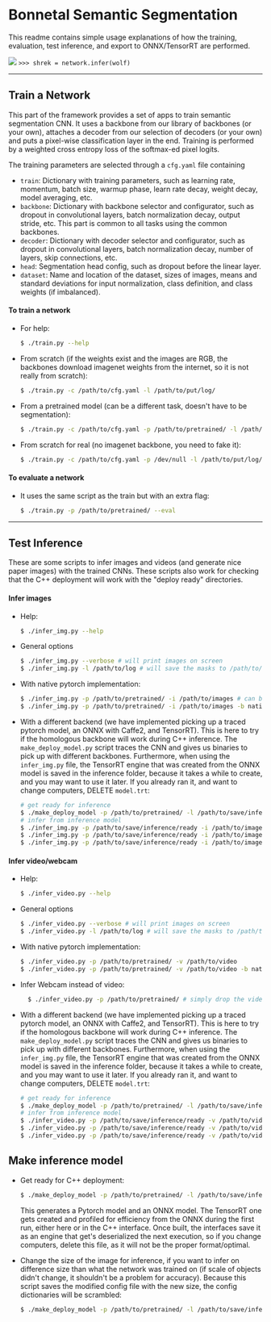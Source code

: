 # Bonnetal Semantic Segmentation

This readme contains simple usage explanations of how the training, evaluation, test inference, and export to ONNX/TensorRT are performed.

![](https://i.ibb.co/hdg0Wwk/jens-only.png)
`>>> shrek = network.infer(wolf)`

---
## Train a Network

This part of the framework provides a set of apps to train semantic segmentation CNN. It uses a backbone from our library of backbones (or your own), attaches a decoder from our selection of decoders (or your own) and puts a pixel-wise classification layer in the end. Training is performed by a weighted cross entropy loss of the softmax-ed pixel logits.

The training parameters are selected through a `cfg.yaml` file containing 

- `train`: Dictionary with training parameters, such as learning rate, momentum, batch size, warmup phase, learn rate decay, weight decay, model averaging, etc.
- `backbone`: Dictionary with backbone selector and configurator, such as dropout in convolutional layers, batch normalization decay, output stride, etc. This part is common to all tasks using the common backbones.
- `decoder`: Dictionary with decoder selector and configurator, such as dropout in convolutional layers, batch normalization decay, number of layers, skip connections, etc.
- `head`: Segmentation head config, such as dropout before the linear layer.
- `dataset`: Name and location of the dataset, sizes of images, means and standard deviations for input normalization, class definition, and class weights (if imbalanced).

#### To train a network

- For help:

  ```sh
  $ ./train.py --help
  ```

- From scratch (if the weights exist and the images are RGB, the backbones download imagenet weights from the internet, so it is not really from scratch):

    ```sh
  $ ./train.py -c /path/to/cfg.yaml -l /path/to/put/log/
  ```

- From a pretrained model (can be a different task, doesn't have to be segmentation):

  ```sh
  $ ./train.py -c /path/to/cfg.yaml -p /path/to/pretrained/ -l /path/to/put/log/
  ```

- From scratch for real (no imagenet backbone, you need to fake it):

  ```sh
  $ ./train.py -c /path/to/cfg.yaml -p /dev/null -l /path/to/put/log/
  ```

#### To evaluate a network

- It uses the same script as the train but with an extra flag:

  ```sh
  $ ./train.py -p /path/to/pretrained/ --eval
  ```

---
## Test Inference

These are some scripts to infer images and videos (and generate nice paper images) with the trained CNNs. These scripts also work for checking that the C++ deployment will work with the "deploy ready" directories.

#### Infer images

- Help:

  ```sh
  $ ./infer_img.py --help
  ```

- General options
  ```sh
  $ ./infer_img.py --verbose # will print images on screen
  $ ./infer_img.py -l /path/to/log # will save the masks to /path/to/log
  ```


- With native pytorch implementation:

  ```sh
  $ ./infer_img.py -p /path/to/pretrained/ -i /path/to/images # can be multiple images
  $ ./infer_img.py -p /path/to/pretrained/ -i /path/to/images -b native # native is default
  ```
- With a different backend (we have implemented picking up a traced pytorch model, an ONNX with Caffe2, and TensorRT). This is here to try if the homologous backbone will work during C++ inference. The `make_deploy_model.py` script traces the CNN and gives us binaries to pick up with different backbones. Furthermore, when using the `infer_img.py` file, the TensorRT engine that was created from the ONNX model is saved in the inference folder, because it takes a while to create, and you may want to use it later. If you already ran it, and want to change computers, DELETE `model.trt`:
  
  ```sh
  # get ready for inference
  $ ./make_deploy_model -p /path/to/pretrained/ -l /path/to/save/inference/ready
  # infer from inference model
  $ ./infer_img.py -p /path/to/save/inference/ready -i /path/to/images -b pytorch # or
  $ ./infer_img.py -p /path/to/save/inference/ready -i /path/to/images -b caffe2 # or
  $ ./infer_img.py -p /path/to/save/inference/ready -i /path/to/images -b tensorrt
  ```


#### Infer video/webcam

- Help:

  ```sh
  $ ./infer_video.py --help
  ```

- General options

  ```sh
  $ ./infer_video.py --verbose # will print images on screen
  $ ./infer_video.py -l /path/to/log # will save the masks to /path/to/log
  ```

- With native pytorch implementation:

  ```sh
  $ ./infer_video.py -p /path/to/pretrained/ -v /path/to/video
  $ ./infer_video.py -p /path/to/pretrained/ -v /path/to/video -b native # same thing
  ```

- Infer Webcam instead of video:

  ```sh
    $ ./infer_video.py -p /path/to/pretrained/ # simply drop the video and it will look for /dev/video0
  ```
  
- With a different backend (we have implemented picking up a traced pytorch model, an ONNX with Caffe2, and TensorRT). This is here to try if the homologous backbone will work during C++ inference. The `make_deploy_model.py` script traces the CNN and gives us binaries to pick up with different backbones. Furthermore, when using the `infer_img.py` file, the TensorRT engine that was created from the ONNX model is saved in the inference folder, because it takes a while to create, and you may want to use it later. If you already ran it, and want to change computers, DELETE `model.trt`:
  
  ```sh
  # get ready for inference
  $ ./make_deploy_model -p /path/to/pretrained/ -l /path/to/save/inference/ready
  # infer from inference model
  $ ./infer_video.py -p /path/to/save/inference/ready -v /path/to/video -b pytorch # or
  $ ./infer_video.py -p /path/to/save/inference/ready -v /path/to/video -b caffe2 # or
  $ ./infer_video.py -p /path/to/save/inference/ready -v /path/to/video -b tensorrt
  ```

## Make inference model

- Get ready for C++ deployment:

  ```sh
  $ ./make_deploy_model -p /path/to/pretrained/ -l /path/to/save/inference/ready
  ```
  This generates a Pytorch model and an ONNX model. The TensorRT one gets created and profiled for efficiency from the ONNX during the first run, either here or in the C++ interface. Once built, the interfaces save it as an engine that get's deserialized the next execution, so if you change computers, delete this file, as it will not be the proper format/optimal.

- Change the size of the image for inference, if you want to infer on difference size than what the network was trained on (if scale of objects didn't change, it shouldn't be a problem for accuracy). Because this script saves the modified config file with the new size, the config dictionaries will be scrambled:

  ```sh
  $ ./make_deploy_model -p /path/to/pretrained/ -l /path/to/save/inference/ready --new_w XXX --new_h YYY
  ```